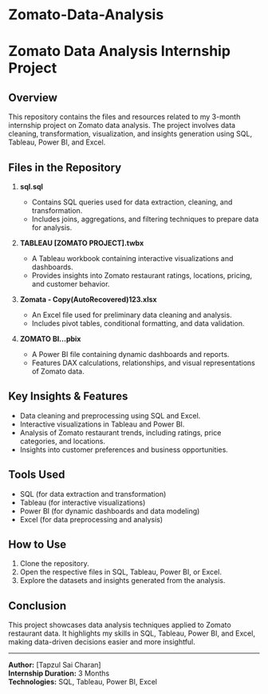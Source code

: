 # Zomato-Data-Analysis
# Zomato Data Analysis Internship Project

## Overview
This repository contains the files and resources related to my 3-month internship project on Zomato data analysis. The project involves data cleaning, transformation, visualization, and insights generation using SQL, Tableau, Power BI, and Excel.

## Files in the Repository

1. **sql.sql**  
   - Contains SQL queries used for data extraction, cleaning, and transformation.
   - Includes joins, aggregations, and filtering techniques to prepare data for analysis.

2. **TABLEAU [ZOMATO PROJECT].twbx**  
   - A Tableau workbook containing interactive visualizations and dashboards.
   - Provides insights into Zomato restaurant ratings, locations, pricing, and customer behavior.

3. **Zomata - Copy(AutoRecovered)123.xlsx**  
   - An Excel file used for preliminary data cleaning and analysis.
   - Includes pivot tables, conditional formatting, and data validation.

4. **ZOMATO BI...pbix**  
   - A Power BI file containing dynamic dashboards and reports.
   - Features DAX calculations, relationships, and visual representations of Zomato data.

## Key Insights & Features
- Data cleaning and preprocessing using SQL and Excel.
- Interactive visualizations in Tableau and Power BI.
- Analysis of Zomato restaurant trends, including ratings, price categories, and locations.
- Insights into customer preferences and business opportunities.

## Tools Used
- SQL (for data extraction and transformation)
- Tableau (for interactive visualizations)
- Power BI (for dynamic dashboards and data modeling)
- Excel (for data preprocessing and analysis)

## How to Use
1. Clone the repository.
2. Open the respective files in SQL, Tableau, Power BI, or Excel.
3. Explore the datasets and insights generated from the analysis.

## Conclusion
This project showcases data analysis techniques applied to Zomato restaurant data. It highlights my skills in SQL, Tableau, Power BI, and Excel, making data-driven decisions easier and more insightful.

---
**Author:** [Tapzul Sai Charan]  
**Internship Duration:** 3 Months  
**Technologies:** SQL, Tableau, Power BI, Excel

